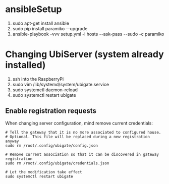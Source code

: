 # ansibleSetup

1. sudo apt-get install ansible
2. sudo pip install paramiko --upgrade
3. ansible-playbook -vvv setup.yml -i hosts --ask-pass --sudo -c paramiko

# Changing UbiServer (system already installed)

1. ssh into the RaspberryPi
2. sudo vim /lib/systemd/system/ubigate.service
3. sudo systemctl daemon-reload
4. sudo systemctl restart ubigate

## Enable registration requests
When changing server configuration, mind remove current credentials:

```
# Tell the gateway that it is no more associated to configured house.
# Optional. This file will be replaced during a new registration anyway
sudo rm /root/.config/ubigate/config.json

# Remove current association so that it can be discovered in gateway registration
sudo rm /root/.config/ubigate/credentials.json

# Let the modification take effect
sudo systemctl restart ubigate
```
